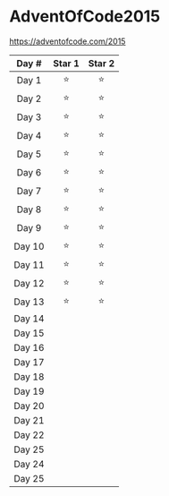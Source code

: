 # AdventOfCode2015

https://adventofcode.com/2015

| Day #  | Star 1 | Star 2 |
| :----: | :----: | :----: |
| Day 1  |   ⭐   |   ⭐  |
| Day 2  |   ⭐   |   ⭐  |
| Day 3  |   ⭐   |   ⭐  |
| Day 4  |   ⭐   |   ⭐  |
| Day 5  |   ⭐   |   ⭐  | 
| Day 6  |   ⭐   |   ⭐  |
| Day 7  |   ⭐   |   ⭐  |
| Day 8  |   ⭐   |   ⭐  |
| Day 9  |   ⭐   |   ⭐  |
| Day 10 |   ⭐   |   ⭐  |
| Day 11 |   ⭐   |   ⭐  |
| Day 12 |   ⭐   |   ⭐  |
| Day 13 |   ⭐   |   ⭐  |
| Day 14 |        |        |
| Day 15 |        |        |
| Day 16 |        |        |
| Day 17 |        |        |
| Day 18 |        |        |
| Day 19 |        |        |
| Day 20 |        |        |
| Day 21 |        |        |
| Day 22 |        |        |
| Day 25 |        |        |
| Day 24 |        |        |
| Day 25 |        |        |
